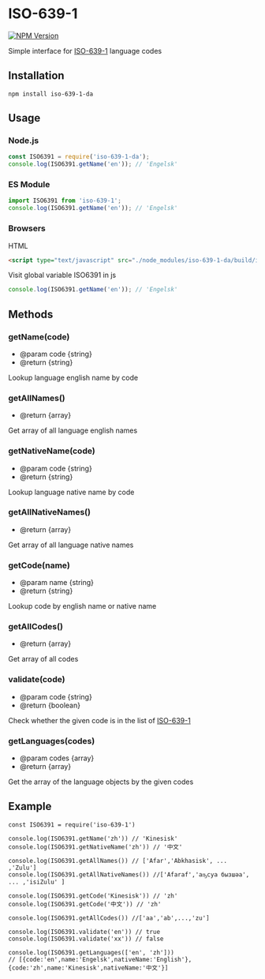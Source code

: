 # ISO-639-1
[![NPM Version][npm-image]][npm-url]

[npm-image]: https://img.shields.io/npm/v/iso-639-1.svg?style=flat-square
[npm-url]: https://npmjs.org/package/iso-639-1-da


Simple interface for [ISO-639-1](https://en.wikipedia.org/wiki/List_of_ISO_639-1_codes) language codes

## Installation

```
npm install iso-639-1-da
```

## Usage

### Node.js

```javascript
const ISO6391 = require('iso-639-1-da');
console.log(ISO6391.getName('en')); // 'Engelsk'
```

### ES Module

```javascript
import ISO6391 from 'iso-639-1';
console.log(ISO6391.getName('en')); // 'Engelsk'
```

### Browsers

HTML

```html
<script type="text/javascript" src="./node_modules/iso-639-1-da/build/index.js"></script>
```

Visit global variable ISO6391 in js

```javascript
console.log(ISO6391.getName('en')); // 'Engelsk'
```

## Methods

### getName(code)
  - @param code {string}
  - @return {string}

Lookup language english name by code

### getAllNames()
  - @return {array}

Get array of all language english names

### getNativeName(code)
  - @param code {string}
  - @return {string}

Lookup language native name by code

### getAllNativeNames()
  - @return {array}

Get array of all language native names


### getCode(name)
  - @param name {string}
  - @return {string}

Lookup code by english name or native name

### getAllCodes()
  - @return {array}

Get array of all codes

### validate(code)
  - @param code {string}
  - @return {boolean}

Check whether the given code is in the list of [ISO-639-1](https://en.wikipedia.org/wiki/List_of_ISO_639-1_codes)

### getLanguages(codes)
  - @param codes {array}
  - @return {array}

Get the array of the language objects by the given codes

## Example

```
const ISO6391 = require('iso-639-1')

console.log(ISO6391.getName('zh')) // 'Kinesisk'
console.log(ISO6391.getNativeName('zh')) // '中文'

console.log(ISO6391.getAllNames()) // ['Afar','Abkhasisk', ... ,'Zulu']
console.log(ISO6391.getAllNativeNames()) //['Afaraf','аҧсуа бызшәа', ... ,'isiZulu' ]

console.log(ISO6391.getCode('Kinesisk')) // 'zh'
console.log(ISO6391.getCode('中文')) // 'zh'

console.log(ISO6391.getAllCodes()) //['aa','ab',...,'zu']

console.log(ISO6391.validate('en')) // true
console.log(ISO6391.validate('xx')) // false

console.log(ISO6391.getLanguages(['en', 'zh']))
// [{code:'en',name:'Engelsk',nativeName:'English'},{code:'zh',name:'Kinesisk',nativeName:'中文'}]

```
